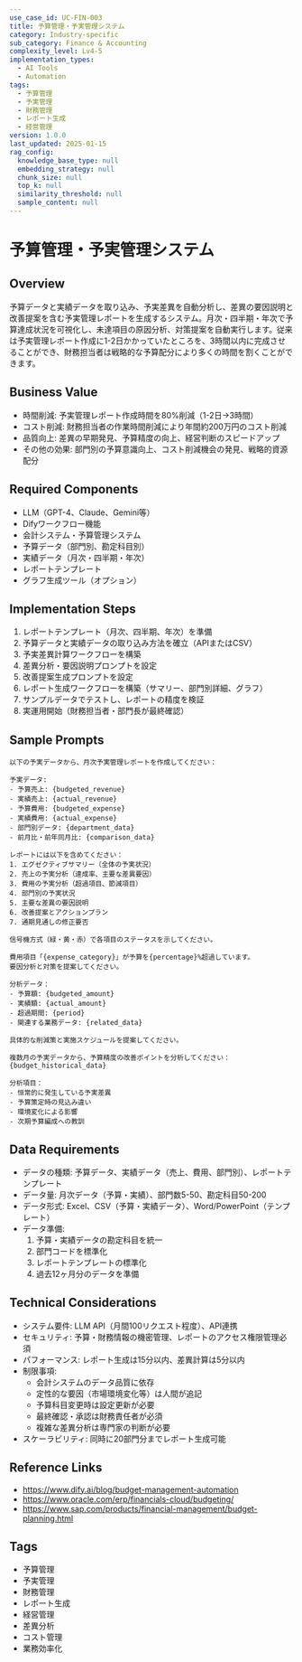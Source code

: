 ```yaml
---
use_case_id: UC-FIN-003
title: 予算管理・予実管理システム
category: Industry-specific
sub_category: Finance & Accounting
complexity_level: Lv4-5
implementation_types:
  - AI Tools
  - Automation
tags:
  - 予算管理
  - 予実管理
  - 財務管理
  - レポート生成
  - 経営管理
version: 1.0.0
last_updated: 2025-01-15
rag_config:
  knowledge_base_type: null
  embedding_strategy: null
  chunk_size: null
  top_k: null
  similarity_threshold: null
  sample_content: null
---
```


# 予算管理・予実管理システム

## Overview

予算データと実績データを取り込み、予実差異を自動分析し、差異の要因説明と改善提案を含む予実管理レポートを生成するシステム。月次・四半期・年次で予算達成状況を可視化し、未達項目の原因分析、対策提案を自動実行します。従来は予実管理レポート作成に1-2日かかっていたところを、3時間以内に完成させることができ、財務担当者は戦略的な予算配分により多くの時間を割くことができます。

## Business Value

- 時間削減: 予実管理レポート作成時間を80%削減（1-2日→3時間）
- コスト削減: 財務担当者の作業時間削減により年間約200万円のコスト削減
- 品質向上: 差異の早期発見、予算精度の向上、経営判断のスピードアップ
- その他の効果: 部門別の予算意識向上、コスト削減機会の発見、戦略的資源配分

## Required Components

- LLM（GPT-4、Claude、Gemini等）
- Difyワークフロー機能
- 会計システム・予算管理システム
- 予算データ（部門別、勘定科目別）
- 実績データ（月次・四半期・年次）
- レポートテンプレート
- グラフ生成ツール（オプション）

## Implementation Steps

1. レポートテンプレート（月次、四半期、年次）を準備
2. 予算データと実績データの取り込み方法を確立（APIまたはCSV）
3. 予実差異計算ワークフローを構築
4. 差異分析・要因説明プロンプトを設定
5. 改善提案生成プロンプトを設定
6. レポート生成ワークフローを構築（サマリー、部門別詳細、グラフ）
7. サンプルデータでテストし、レポートの精度を検証
8. 実運用開始（財務担当者・部門長が最終確認）

## Sample Prompts

```
以下の予実データから、月次予実管理レポートを作成してください：

予実データ:
- 予算売上: {budgeted_revenue}
- 実績売上: {actual_revenue}
- 予算費用: {budgeted_expense}
- 実績費用: {actual_expense}
- 部門別データ: {department_data}
- 前月比・前年同月比: {comparison_data}

レポートには以下を含めてください：
1. エグゼクティブサマリー（全体の予実状況）
2. 売上の予実分析（達成率、主要な差異要因）
3. 費用の予実分析（超過項目、節減項目）
4. 部門別の予実状況
5. 主要な差異の要因説明
6. 改善提案とアクションプラン
7. 通期見通しの修正要否

信号機方式（緑・黄・赤）で各項目のステータスを示してください。
```

```
費用項目「{expense_category}」が予算を{percentage}%超過しています。
要因分析と対策を提案してください。

分析データ：
- 予算額: {budgeted_amount}
- 実績額: {actual_amount}
- 超過期間: {period}
- 関連する業務データ: {related_data}

具体的な削減策と実施スケジュールを提案してください。
```

```
複数月の予実データから、予算精度の改善ポイントを分析してください：
{budget_historical_data}

分析項目：
- 恒常的に発生している予実差異
- 予算策定時の見込み違い
- 環境変化による影響
- 次期予算編成への教訓
```

## Data Requirements

- データの種類: 予算データ、実績データ（売上、費用、部門別）、レポートテンプレート
- データ量: 月次データ（予算・実績）、部門数5-50、勘定科目50-200
- データ形式: Excel、CSV（予算・実績データ）、Word/PowerPoint（テンプレート）
- データ準備:
  1. 予算・実績データの勘定科目を統一
  2. 部門コードを標準化
  3. レポートテンプレートの標準化
  4. 過去12ヶ月分のデータを準備

## Technical Considerations

- システム要件: LLM API（月間100リクエスト程度）、API連携
- セキュリティ: 予算・財務情報の機密管理、レポートのアクセス権限管理必須
- パフォーマンス: レポート生成は15分以内、差異計算は5分以内
- 制限事項:
  - 会計システムのデータ品質に依存
  - 定性的な要因（市場環境変化等）は人間が追記
  - 予算科目変更時は設定更新が必要
  - 最終確認・承認は財務責任者が必須
  - 複雑な差異分析は専門家の判断が必要
- スケーラビリティ: 同時に20部門分までレポート生成可能

## Reference Links

- https://www.dify.ai/blog/budget-management-automation
- https://www.oracle.com/erp/financials-cloud/budgeting/
- https://www.sap.com/products/financial-management/budget-planning.html

## Tags

- 予算管理
- 予実管理
- 財務管理
- レポート生成
- 経営管理
- 差異分析
- コスト管理
- 業務効率化
